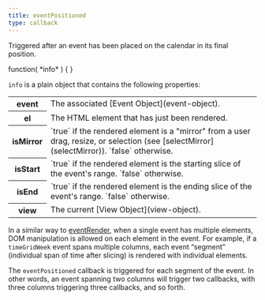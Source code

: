 ```yaml
---
title: eventPositioned
type: callback
---
```


Triggered after an event has been placed on the calendar in its final position.

<div class='spec' markdown='1'>
function( *info* ) { }
</div>

`info` is a plain object that contains the following properties:

<table>

<tr>
<th>event</th>
<td markdown='1'>
The associated [Event Object](event-object).
</td>
</tr>

<tr>
<th>el</th>
<td markdown='1'>
The HTML element that has just been rendered.
</td>
</tr>

<tr>
<th>isMirror</th>
<td markdown='1'>
`true` if the rendered element is a "mirror" from a user drag, resize, or selection (see [selectMirror](selectMirror)). `false` otherwise.
</td>
</tr>

<tr>
<th>isStart</th>
<td markdown='1'>
`true` if the rendered element is the starting slice of the event's range. `false` otherwise.
</td>
</tr>

<tr>
<th>isEnd</th>
<td markdown='1'>
`true` if the rendered element is the ending slice of the event's range. `false` otherwise.
</td>
</tr>

<tr>
<th>view</th>
<td markdown='1'>
The current [View Object](view-object).
</td>
</tr>

</table>

In a similar way to [eventRender](eventRender), when a single event has multiple elements, DOM manipulation is allowed on each element in the event. For example, if a `timeGridWeek` event spans multiple columns, each event “segment” (individual span of time after slicing) is rendered with individual elements.

The `eventPositioned` callback is triggered for each segment of the event. In other words, an event spanning two columns will trigger two callbacks, with three columns triggering three callbacks, and so forth.
